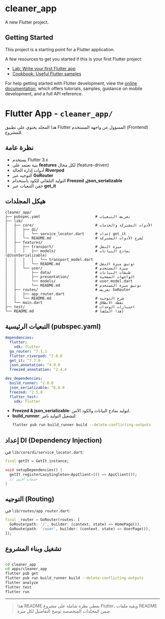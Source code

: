 # cleaner_app

A new Flutter project.

## Getting Started

This project is a starting point for a Flutter application.

A few resources to get you started if this is your first Flutter project:

- [Lab: Write your first Flutter app](https://docs.flutter.dev/get-started/codelab)
- [Cookbook: Useful Flutter samples](https://docs.flutter.dev/cookbook)

For help getting started with Flutter development, view the
[online documentation](https://docs.flutter.dev/), which offers tutorials,
samples, guidance on mobile development, and a full API reference.




# Flutter App - `cleaner_app/`

هذا المجلد يحتوي على تطبيق Flutter المسؤول عن واجهة المستخدم (Frontend) للمشروع.

## نظرة عامة

- يستخدم Flutter 3.x
- بنية تعتمد على **features** لكل مجال (feature-driven)
- أدوات إدارة الحالة **Riverpod**
- التوجيه عبر **GoRouter**
- التوليد التلقائي للكود باستخدام **Freezed** و**json_serializable**
- حقن التبعيات عبر **get_it**

## هيكل المجلدات

```text
cleaner_app/
├── pubspec.yaml                         # تعريف التبعيات
├── lib/
│   ├── core/                            # الأدوات المشتركة والخدمات
│   │   ├── di/
│   │   │   └── service_locator.dart     # إعداد get_it
│   │   └── README.md                    # يُشرح الأدوات المشتركة
│   ├── features/
│   │   ├── transport/                   # ميزة النقل
│   │   │   ├── models/                  # نماذج البيانات (@JsonSerializable)
│   │   │   │   └── transport_model.dart
│   │   │   └── README.md                # توثيق ميزة النقل
│   │   └── user/                        # ميزة المستخدم
│   │       ├── data/                    # طبقات البيانات
│   │       ├── presentation/            # الواجهات الصفحية
│   │       └── models/                  # user_model.dart
│   │       └── README.md                # توثيق ميزة المستخدم
│   ├── routes/                          # تعريف GoRouter
│   │   ├── app_router.dart
│   │   └── README.md                    # شرح التوجيه
│   └── main.dart                        # نقطة الانطلاق
├── test/                                # اختبارات الوحدات
└── README.md                            # (هذا الملف)
```

## التبعيات الرئيسية (pubspec.yaml)

```yaml
dependencies:
  flutter:
    sdk: flutter
  go_router: ^7.1.1
  flutter_riverpod: ^2.0.0
  get_it: ^7.7.0
  json_annotation: ^4.0.0
  freezed_annotation: ^2.4.4

dev_dependencies:
  build_runner: ^2.0.0
  json_serializable: ^6.0.0
  freezed: ^2.5.8
  flutter_test:
    sdk: flutter
```

- **Freezed & json_serializable**: لتوليد نماذج البيانات والكود الآمن.  
- **build_runner**: لتشغيل التوليد بامر:  
  ```bash
  flutter pub run build_runner build --delete-conflicting-outputs
  ```

## إعداد DI (Dependency Injection)

في `lib/core/di/service_locator.dart`:
```dart
final getIt = GetIt.instance;

void setupDependencies() {
  getIt.registerLazySingleton<ApiClient>(() => ApiClient());
  // خدمات أخرى
}
```

## التوجيه (Routing)

في `lib/routes/app_router.dart`:
```dart
final _router = GoRouter(routes: [
  GoRoute(path: '/', builder: (context, state) => HomePage()),
  GoRoute(path: '/user', builder: (context, state) => UserPage()),
]);
```

## تشغيل وبناء المشروع

```bash

cd cleaner_app
cd apps/cleaner_app
flutter pub get
flutter pub run build_runner build --delete-conflicting-outputs
flutter analyze
flutter test
flutter run
```

---

> هذا README يعطي نظرة شاملة على مشروع Flutter، وبقية ملفات README ضمن المجلدات المتخصصة توضح التفاصيل لكل ميزة.


